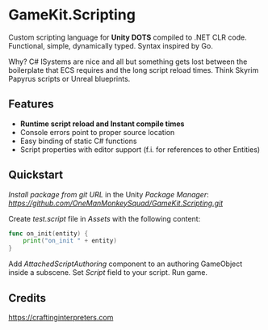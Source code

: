 # GameKit.Scripting
Custom scripting language for **Unity DOTS** compiled to .NET CLR code. Functional, simple, dynamically typed. Syntax inspired by Go.

Why? C# ISystems are nice and all but something gets lost between the boilerplate that ECS requires and the long script reload times.
Think Skyrim Papyrus scripts or Unreal blueprints.

## Features
- **Runtime script reload and Instant compile times**
- Console errors point to proper source location
- Easy binding of static C# functions
- Script properties with editor support (f.i. for references to other Entities)

## Quickstart
*Install package from git URL* in the Unity *Package Manager*: *https://github.com/OneManMonkeySquad/GameKit.Scripting.git*

Create *test.script* file in *Assets* with the following content:
```go
func on_init(entity) {
    print("on_init " + entity)
}
```
Add *AttachedScriptAuthoring* component to an authoring GameObject inside a subscene. Set *Script* field to your script. Run game.

## Credits
https://craftinginterpreters.com